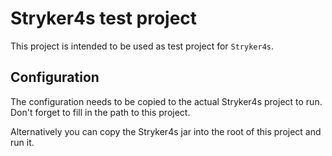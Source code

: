 # Stryker4s test project

This project is intended to be used as test project for `Stryker4s`.

## Configuration

The configuration needs to be copied to the actual Stryker4s project to run.
Don't forget to fill in the path to this project.

Alternatively you can copy the Stryker4s jar into the root of this project and run it.